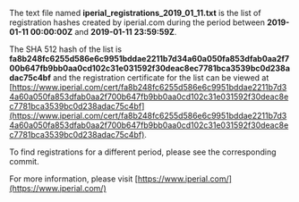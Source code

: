 The text file named **iperial_registrations_2019_01_11.txt** is the list of registration hashes created by iperial.com during the period between **2019-01-11 00:00:00Z** and **2019-01-11 23:59:59Z**.

The SHA 512 hash of the list is **fa8b248fc6255d586e6c9951bddae2211b7d34a60a050fa853dfab0aa2f700b647fb9bb0aa0cd102c31e031592f30deac8ec7781bca3539bc0d238adac75c4bf** and the registration certificate for the list can be viewed at [https://www.iperial.com/cert/fa8b248fc6255d586e6c9951bddae2211b7d34a60a050fa853dfab0aa2f700b647fb9bb0aa0cd102c31e031592f30deac8ec7781bca3539bc0d238adac75c4bf](https://www.iperial.com/cert/fa8b248fc6255d586e6c9951bddae2211b7d34a60a050fa853dfab0aa2f700b647fb9bb0aa0cd102c31e031592f30deac8ec7781bca3539bc0d238adac75c4bf).

To find registrations for a different period, please see the corresponding commit.

For more information, please visit [https://www.iperial.com/](https://www.iperial.com/)
